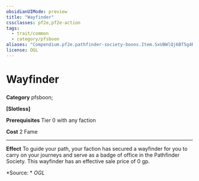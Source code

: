 ```yaml
---
obsidianUIMode: preview
title: "Wayfinder"
cssclasses: pf2e,pf2e-action
tags:
  - trait/common
  - category/pfsboon
aliases: "Compendium.pf2e.pathfinder-society-boons.Item.SxUBWlQj6BT5g4Rw"
license: OGL
---
```

# Wayfinder

### 

**Category** pfsboon; 




**\[Slotless\]**

**Prerequisites** Tier 0 with any faction

**Cost** 2 Fame

* * *

**Effect** To guide your path, your faction has secured a wayfinder for you to carry on your journeys and serve as a badge of office in the Pathfinder Society. This wayfinder has an effective sale price of 0 gp.

*Source: *
*OGL*